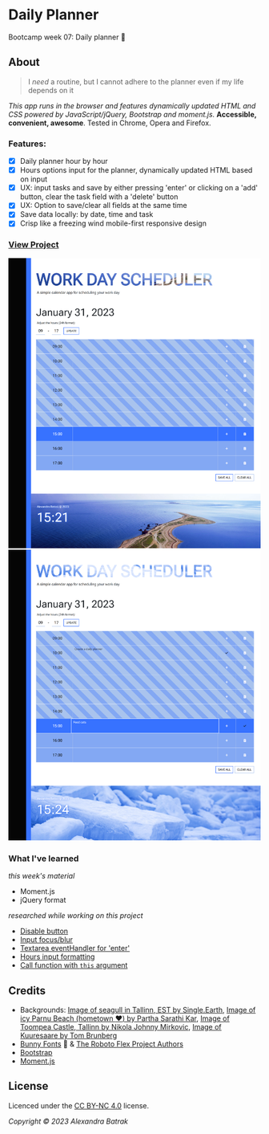 # Daily Planner

Bootcamp week 07: Daily planner :blue_heart:

## About

> I _need_ a routine, but I cannot adhere to the planner even if my life depends on it

_This app runs in the browser and features dynamically updated HTML and CSS powered by JavaScript/jQuery, Bootstrap and moment.js._
**Accessible, convenient, awesome**. Tested in Chrome, Opera and Firefox.

### Features:

- [x] Daily planner hour by hour
- [x] Hours options input for the planner, dynamically updated HTML based on input
- [x] UX: input tasks and save by either pressing 'enter' or clicking on a 'add' button, clear the task field with a 'delete' button
- [x] UX: Option to save/clear all fields at the same time
- [x] Save data locally: by date, time and task
- [x] Crisp like a freezing wind mobile-first responsive design

### [View Project](https://alexandrabatrak.github.io/daily-planner)

![Screenshot](/assets/images/screenshot.png)
![Screenshot2](/assets/images/screenshot2.png)

### What I've learned

_this week's material_
- Moment.js
- jQuery format

_researched while working on this project_
- [Disable button](https://stackoverflow.com/questions/1594952/jquery-disable-enable-submit-button)
- [Input focus/blur](https://stackoverflow.com/questions/46682428/jquery-on-enter-focus-next-input)
- [Textarea eventHandler for 'enter'](https://stackoverflow.com/questions/6178431/how-to-catch-enter-keypress-on-textarea-but-not-shiftenter)
- [Hours input formatting](https://stackoverflow.com/questions/8043026/how-to-format-numbers-by-prepending-0-to-single-digit-numbers)
- [Call function with `this` argument](https://developer.mozilla.org/en-US/docs/Web/JavaScript/Reference/Global_Objects/Function/call)

## Credits

- Backgrounds: [Image of seagull in Tallinn, EST by
  Single.Earth](https://unsplash.com/photos/3d_Qp2kUT7k), [Image of icy Parnu Beach (hometown :heart:) by Partha Sarathi Kar](https://unsplash.com/photos/wgd01jJiFBU), [Image of Toompea Castle, Tallinn by Nikola Johnny Mirkovic](https://unsplash.com/photos/ZyR5arRDq6U), [Image of Kuuresaare by
  Tom Brunberg](https://unsplash.com/photos/WXwaddGNq9A)
- [Bunny Fonts](https://fonts.bunny.net) :rabbit2: & [The Roboto Flex Project Authors](https://github.com/googlefonts/roboto-flex)
- [Bootstrap](https://getbootstrap.com/docs/4.6/getting-started/introduction/)
- [Moment.js](https://momentjs.com/)

## License

Licenced under the [CC BY-NC 4.0](https://creativecommons.org/licenses/by-nc/4.0/) license.

_Copyright © 2023 Alexandra Batrak_
